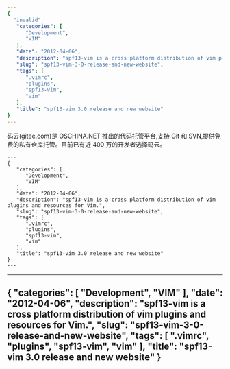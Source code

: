 ```yaml
---
{
  "invalid"
   "categories": [
      "Development",
      "VIM"
   ],
   "date": "2012-04-06",
   "description": "spf13-vim is a cross platform distribution of vim plugins and resources for Vim.",
   "slug": "spf13-vim-3-0-release-and-new-website",
   "tags": [
      ".vimrc",
      "plugins",
      "spf13-vim",
      "vim"
   ],
   "title": "spf13-vim 3.0 release and new website"
}
---
```

码云(gitee.com)是 OSCHINA.NET 推出的代码托管平台,支持 Git 和 SVN,提供免费的私有仓库托管。目前已有近 400 万的开发者选择码云。
```
---
{
   "categories": [
      "Development",
      "VIM"
   ],
   "date": "2012-04-06",
   "description": "spf13-vim is a cross platform distribution of vim plugins and resources for Vim.",
   "slug": "spf13-vim-3-0-release-and-new-website",
   "tags": [
      ".vimrc",
      "plugins",
      "spf13-vim",
      "vim"
   ],
   "title": "spf13-vim 3.0 release and new website"
}
---
```

---
{
   "categories": [
      "Development",
      "VIM"
   ],
   "date": "2012-04-06",
   "description": "spf13-vim is a cross platform distribution of vim plugins and resources for Vim.",
   "slug": "spf13-vim-3-0-release-and-new-website",
   "tags": [
      ".vimrc",
      "plugins",
      "spf13-vim",
      "vim"
   ],
   "title": "spf13-vim 3.0 release and new website"
}
---
